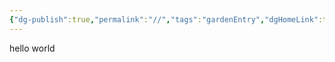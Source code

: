 ```yaml
---
{"dg-publish":true,"permalink":"//","tags":"gardenEntry","dgHomeLink":true,"dgPassFrontmatter":false}
---
```



hello world